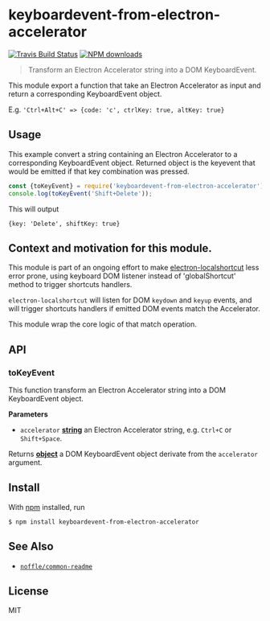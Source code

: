 # keyboardevent-from-electron-accelerator

[![Travis Build Status](https://img.shields.io/travis/parro-it/keyboardevent-from-electron-accelerator/master.svg)](http://travis-ci.org/parro-it/keyboardevent-from-electron-accelerator)
[![NPM downloads](https://img.shields.io/npm/dt/keyboardevent-from-electron-accelerator.svg)](https://npmjs.org/package/keyboardevent-from-electron-accelerator)

> Transform an Electron Accelerator string into a DOM KeyboardEvent.

This module export a function that take an Electron Accelerator as input
and return a corresponding KeyboardEvent object.

E.g. `'Ctrl+Alt+C' => {code: 'c', ctrlKey: true, altKey: true}`

## Usage

This example convert a string containing an Electron Accelerator to a corresponding KeyboardEvent object. Returned object is the keyevent that would be emitted if that key combination was pressed.

```js
const {toKeyEvent} = require('keyboardevent-from-electron-accelerator');
console.log(toKeyEvent('Shift+Delete'));
```

This will output

    {key: 'Delete', shiftKey: true}

## Context and motivation for this module.

This module is part of an ongoing effort to make [electron-localshortcut](https://github.com/parro-it/electron-localshortcut) less error prone, using keyboard DOM listener instead of 'globalShortcut' method to trigger shortcuts handlers.

`electron-localshortcut` will listen for DOM `keydown` and `keyup` events, and will
trigger shortcuts handlers if emitted DOM events match the Accelerator.

This module wrap the core logic of that match operation.

## API

<!-- Generated by documentation.js. Update this documentation by updating the source code. -->

### toKeyEvent

This function transform an Electron Accelerator string into
a DOM KeyboardEvent object.

**Parameters**

-   `accelerator` **[string](https://developer.mozilla.org/en-US/docs/Web/JavaScript/Reference/Global_Objects/String)** an Electron Accelerator string, e.g. `Ctrl+C` or `Shift+Space`.

Returns **[object](https://developer.mozilla.org/en-US/docs/Web/JavaScript/Reference/Global_Objects/Object)** a DOM KeyboardEvent object derivate from the `accelerator` argument.

## Install

With [npm](https://npmjs.org/) installed, run

    $ npm install keyboardevent-from-electron-accelerator

## See Also

-   [`noffle/common-readme`](https://github.com/noffle/common-readme)

## License

MIT

